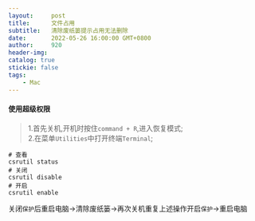 ```yaml
---
layout:     post
title:      文件占用
subtitle:  	清除废纸篓提示占用无法删除
date:       2022-05-26 16:00:00 GMT+0800
author:     920
header-img: 
catalog: true
stickie: false
tags:
    - Mac
---
```


#### 使用超级权限

>1.首先关机,开机时按住`command + R`,进入恢复模式;  
2.在菜单`Utilities`中打开终端`Terminal`;  
```
# 查看
csrutil status
# 关闭
csrutil disable  
# 开启 
csrutil enable
```
关闭`保护`后重启电脑->清除废纸篓->再次关机重复上述操作开启`保护`->重启电脑
